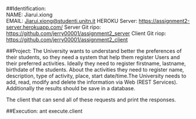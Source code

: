 ##Identification:  
NAME: Jiarui.xiong  
EMAIL: Jiarui.xiong@studenti.unitn.it
HEROKU Server: https://assignment2-server.herokuapp.com/
Server Git ripo: https://github.com/jerry00001/assignment2_server
Client Git riop: https://github.com/jerry00001/assignment2_client

##Project:
The University wants to understand better the preferences of their students, so they need a system that help them register Users and their preferred activities. Ideally they need to register firstname, lastname, birthdate of the students. About the activities they need to register name, description, type of activity, place, start date/time.The University needs to add, read, modify and delete the information via Web (REST Services). Additionally the results should be save in a database.

The client that can send all of these requests and print the responses.  

##Execution:
ant execute.client
